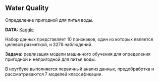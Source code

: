 ## Water Quality
Определение пригодной для питья воды.

**DATA:** [Kaggle](https://www.kaggle.com/datasets/adityakadiwal/water-potability?datasetId=1292407&sortBy=voteCount)

Набор данных представляет 10 признаков, один из которых является целевой разметкой, и 3276 наблюдений.

**Задача:** реализация модели машинного обучения для определения пригодной и непригодной для питья воды.

В ноутбуке выполняется первичный анализ данных, предобработка и рассматриваются 7 моделей классификации.
